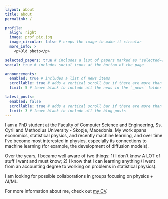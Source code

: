 ```yaml
---
layout: about
title: about
permalink: /

profile:
  align: right
  image: prof_pic.jpg
  image_circular: false # crops the image to make it circular
  more_info: >
    <p>Old photo</p>

selected_papers: true # includes a list of papers marked as "selected={true}"
social: true # includes social icons at the bottom of the page

announcements:
  enabled: true # includes a list of news items
  scrollable: true # adds a vertical scroll bar if there are more than 3 news items
  limit: 5 # leave blank to include all the news in the `_news` folder

latest_posts:
  enabled: false
  scrollable: true # adds a vertical scroll bar if there are more than 3 new posts items
  limit: 3 # leave blank to include all the blog posts
---
```


I am a PhD student at the Faculty of Computer Science and Engineering, Ss. Cyril and Methodius University - Skopje, Macedonia. My work spans economics, statistical physics, and recently machine learning, and over time I’ve become most interested in physics, especially its connections to machine learning (for example, the development of diffusion models).

Over the years, I became well aware of two things: 1) I don't know A LOT of stuff I want and must know; 2) I know that I can learning anything (I went from an accounting degree to working on problems in statistical physics).

I am looking for possible collaborations in groups focusing on physics + AI/ML.

For more information about me, check out [my CV](assets/PJ_CV.pdf).
